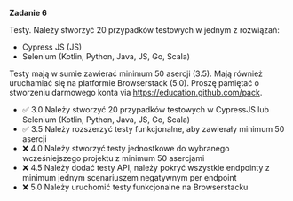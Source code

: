 **Zadanie 6** 

Testy. Należy stworzyć 20 przypadków testowych w jednym z rozwiązań:

- Cypress JS (JS)
- Selenium (Kotlin, Python, Java, JS, Go, Scala)

Testy mają w sumie zawierać minimum 50 asercji (3.5). Mają również
uruchamiać się na platformie Browserstack (5.0). Proszę pamiętać o
stworzeniu darmowego konta via https://education.github.com/pack.

- :white_check_mark: 3.0 Należy stworzyć 20 przypadków testowych w CypressJS lub Selenium
(Kotlin, Python, Java, JS, Go, Scala)
- :white_check_mark: 3.5 Należy rozszerzyć testy funkcjonalne, aby zawierały minimum 50
asercji
- :x: 4.0 Należy stworzyć testy jednostkowe do wybranego wcześniejszego
projektu z minimum 50 asercjami
- :x: 4.5 Należy dodać testy API, należy pokryć wszystkie endpointy z
minimum jednym scenariuszem negatywnym per endpoint
- :x: 5.0 Należy uruchomić testy funkcjonalne na Browserstacku